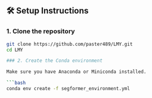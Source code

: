 ## 🛠️ Setup Instructions

### 1. Clone the repository

```bash
git clone https://github.com/paster489/LMY.git
cd LMY

### 2. Create the Conda environment

Make sure you have Anaconda or Miniconda installed.

```bash
conda env create -f segformer_environment.yml
